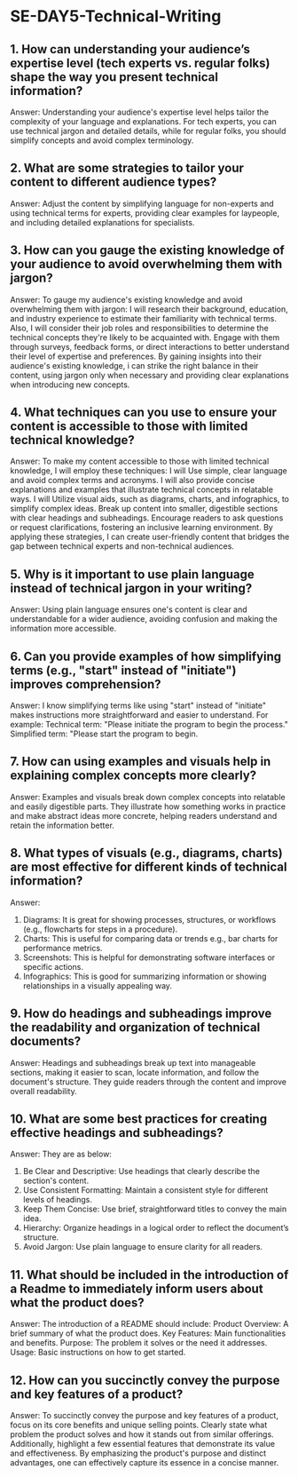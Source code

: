 # SE-DAY5-Technical-Writing
## 1. How can understanding your audience’s expertise level (tech experts vs. regular folks) shape the way you present technical information?
Answer: 
Understanding your audience's expertise level helps tailor the complexity of your language and explanations. For tech experts, you can use technical jargon and detailed details, while for regular folks, you should simplify concepts and avoid complex terminology.

## 2. What are some strategies to tailor your content to different audience types?
Answer:
Adjust the content by simplifying language for non-experts and using technical terms for experts, providing clear examples for laypeople, and including detailed explanations for specialists.

## 3. How can you gauge the existing knowledge of your audience to avoid overwhelming them with jargon?
Answer:
To gauge my audience's existing knowledge and avoid overwhelming them with jargon:
I will research their background, education, and industry experience to estimate their familiarity with technical terms.
Also, I will consider their job roles and responsibilities to determine the technical concepts they're likely to be acquainted with.
Engage with them through surveys, feedback forms, or direct interactions to better understand their level of expertise and preferences.
By gaining insights into their audience's existing knowledge, i can strike the right balance in their content, using jargon only when necessary and providing clear explanations when introducing new concepts.

## 4. What techniques can you use to ensure your content is accessible to those with limited technical knowledge?
Answer:
To make my content accessible to those with limited technical knowledge, I will employ these techniques:
I will Use simple, clear language and avoid complex terms and acronyms.
I will also provide concise explanations and examples that illustrate technical concepts in relatable ways.
I will Utilize visual aids, such as diagrams, charts, and infographics, to simplify complex ideas.
Break up content into smaller, digestible sections with clear headings and subheadings.
Encourage readers to ask questions or request clarifications, fostering an inclusive learning environment.
By applying these strategies, I can create user-friendly content that bridges the gap between technical experts and non-technical audiences.

## 5. Why is it important to use plain language instead of technical jargon in your writing?
Answer: 
Using plain language ensures one's content is clear and understandable for a wider audience, avoiding confusion and making the information more accessible.

## 6. Can you provide examples of how simplifying terms (e.g., "start" instead of "initiate") improves comprehension?
Answer:
I know simplifying terms like using "start" instead of "initiate" makes instructions more straightforward and easier to understand. For example:
Technical term: "Please initiate the program to begin the process."
Simplified term: "Please start the program to begin.

## 7. How can using examples and visuals help in explaining complex concepts more clearly?
Answer:
Examples and visuals break down complex concepts into relatable and easily digestible parts. They illustrate how something works in practice and make abstract ideas more concrete, helping readers understand and retain the information better.

## 8. What types of visuals (e.g., diagrams, charts) are most effective for different kinds of technical information?
Answer:
1. Diagrams: It is great for showing processes, structures, or workflows (e.g., flowcharts for steps in a procedure).
2. Charts: This is useful for comparing data or trends e.g., bar charts for performance metrics.
3. Screenshots: This is helpful for demonstrating software interfaces or specific actions.
4. Infographics: This is good for summarizing information or showing relationships in a visually appealing way.

## 9. How do headings and subheadings improve the readability and organization of technical documents?
Answer:
Headings and subheadings break up text into manageable sections, making it easier to scan, locate information, and follow the document's structure. They guide readers through the content and improve overall readability.

## 10. What are some best practices for creating effective headings and subheadings?
Answer: 
They are as below:
1. Be Clear and Descriptive: Use headings that clearly describe the section's content.
2. Use Consistent Formatting: Maintain a consistent style for different levels of headings.
3. Keep Them Concise: Use brief, straightforward titles to convey the main idea.
4. Hierarchy: Organize headings in a logical order to reflect the document’s structure.
5. Avoid Jargon: Use plain language to ensure clarity for all readers.

## 11. What should be included in the introduction of a Readme to immediately inform users about what the product does?
Answer:
The introduction of a README should include:
Product Overview: A brief summary of what the product does.
Key Features: Main functionalities and benefits.
Purpose: The problem it solves or the need it addresses.
Usage: Basic instructions on how to get started.

## 12. How can you succinctly convey the purpose and key features of a product?
Answer:
To succinctly convey the purpose and key features of a product, focus on its core benefits and unique selling points. Clearly state what problem the product solves and how it stands out from similar offerings. Additionally, highlight a few essential features that demonstrate its value and effectiveness. By emphasizing the product's purpose and distinct advantages, one can effectively capture its essence in a concise manner.
